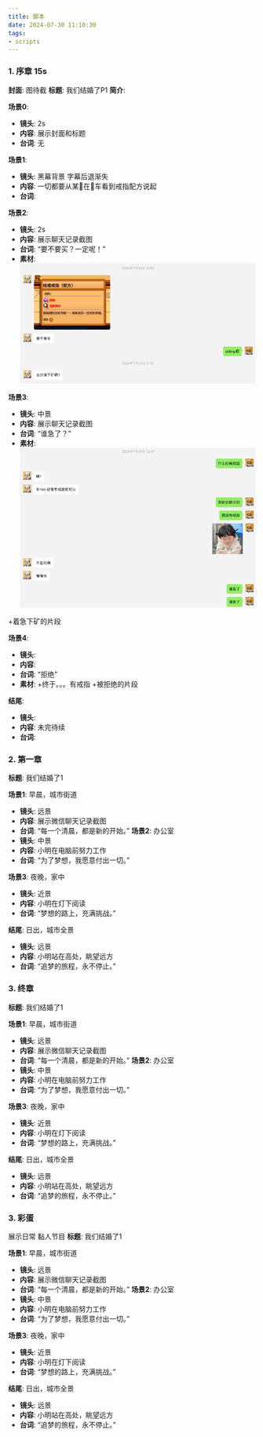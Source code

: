 ```yaml
---
title: 脚本
date: 2024-07-30 11:10:30
tags: 
- scripts
---
```


### 1.  序章 15s
**封面**: 图待截
**标题**: 我们结婚了P1
**简介**: 

**场景0**: 
- **镜头**: 2s
- **内容**: 展示封面和标题
- **台词**: 无

**场景1**: 
- **镜头**: 黑幕背景 字幕后退渐失 
- **内容**: 一切都要从某🐷在🐷车看到戒指配方说起 
- **台词**: 

**场景2**: 
- **镜头**: 2s
- **内容**: 展示聊天记录截图 
- **台词**: “要不要买？一定呢！”
- **素材**: 
![](images/s1/image1.png)

**场景3**: 
- **镜头**: 中景
- **内容**: 展示聊天记录截图 
- **台词**: “谁急了？”
- **素材**: 
![](images/s1/image2.png)

+着急下矿的片段

**场景4**: 
- **镜头**: 
- **内容**: 
- **台词**: “拒绝”
- **素材**: 
+终于。。。有戒指
+被拒绝的片段

**结尾**: 
- **镜头**: 
- **内容**: 未完待续
- **台词**:








### 2.  第一章

**标题**: 我们结婚了1

**场景1**: 早晨，城市街道
- **镜头**: 远景
- **内容**: 展示微信聊天记录截图 
- **台词**: “每一个清晨，都是新的开始。”
**场景2**: 办公室
- **镜头**: 中景
- **内容**: 小明在电脑前努力工作
- **台词**: “为了梦想，我愿意付出一切。”

**场景3**: 夜晚，家中
- **镜头**: 近景
- **内容**: 小明在灯下阅读
- **台词**: “梦想的路上，充满挑战。”

**结尾**: 日出，城市全景
- **镜头**: 远景
- **内容**: 小明站在高处，眺望远方
- **台词**: “追梦的旅程，永不停止。”

### 3.  终章

**标题**: 我们结婚了1

**场景1**: 早晨，城市街道
- **镜头**: 远景
- **内容**: 展示微信聊天记录截图 
- **台词**: “每一个清晨，都是新的开始。”
**场景2**: 办公室
- **镜头**: 中景
- **内容**: 小明在电脑前努力工作
- **台词**: “为了梦想，我愿意付出一切。”

**场景3**: 夜晚，家中
- **镜头**: 近景
- **内容**: 小明在灯下阅读
- **台词**: “梦想的路上，充满挑战。”

**结尾**: 日出，城市全景
- **镜头**: 远景
- **内容**: 小明站在高处，眺望远方
- **台词**: “追梦的旅程，永不停止。”

### 3.  彩蛋
展示日常 黏人节目
**标题**: 我们结婚了1

**场景1**: 早晨，城市街道
- **镜头**: 远景
- **内容**: 展示微信聊天记录截图 
- **台词**: “每一个清晨，都是新的开始。”
**场景2**: 办公室
- **镜头**: 中景
- **内容**: 小明在电脑前努力工作
- **台词**: “为了梦想，我愿意付出一切。”

**场景3**: 夜晚，家中
- **镜头**: 近景
- **内容**: 小明在灯下阅读
- **台词**: “梦想的路上，充满挑战。”

**结尾**: 日出，城市全景
- **镜头**: 远景
- **内容**: 小明站在高处，眺望远方
- **台词**: “追梦的旅程，永不停止。”


